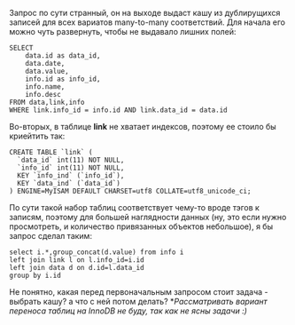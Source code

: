 Запрос по сути странный, он на выходе выдаст кашу из дублирущихся записей для всех вариатов many-to-many соответствий. Для начала его можно чуть развернуть, чтобы не выдавало лишних полей:
```
SELECT 
	data.id as data_id,
	data.date,
	data.value,
	info.id as info_id,
	info.name,
	info.desc
FROM data,link,info 
WHERE link.info_id = info.id AND link.data_id = data.id
```

Во-вторых, в таблице **link** не хватает индексов, поэтому ее стоило бы криейтить так:
```
CREATE TABLE `link` (
  `data_id` int(11) NOT NULL,
  `info_id` int(11) NOT NULL,
  KEY `info_ind` (`info_id`),
  KEY `data_ind` (`data_id`)
) ENGINE=MyISAM DEFAULT CHARSET=utf8 COLLATE=utf8_unicode_ci;
```

По сути такой набор таблиц соответствует чему-то вроде тэгов к записям, поэтому для большей наглядности данных (ну, это если нужно просмотреть, и количество привязанных объектов небольшое), я бы запрос сделал таким:
```
select i.*,group_concat(d.value) from info i
left join link l on l.info_id=i.id
left join data d on d.id=l.data_id
group by i.id
```
Не понятно, какая перед первоначальным запросом стоит задача - выбрать кашу? а что с ней потом делать?
**Рассматривать вариант переноса таблиц на InnoDB не буду, так как не ясны задачи :)*